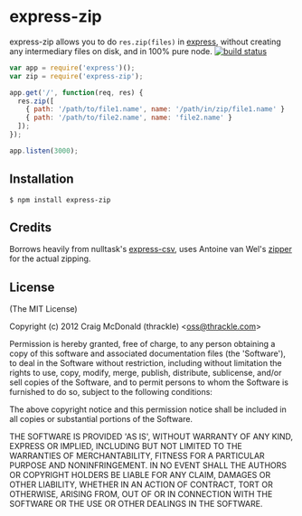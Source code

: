 # express-zip

express-zip allows you to do `res.zip(files)` in [express](http://expressjs.com/), without creating any intermediary files on disk, and in 100% pure node. [![build status](https://secure.travis-ci.org/thrackle/express-zip.png)](http://travis-ci.org/thrackle/express-zip)

```js
var app = require('express')();
var zip = require('express-zip');

app.get('/', function(req, res) {
  res.zip([
    { path: '/path/to/file1.name', name: '/path/in/zip/file1.name' }
    { path: '/path/to/file2.name', name: 'file2.name' }
  ]);
});

app.listen(3000);
```

## Installation

    $ npm install express-zip

## Credits

Borrows heavily from nulltask's [express-csv](https://github.com/nulltask/express-csv), uses
Antoine van Wel's [zipper](https://github.com/wellawaretech/node-zipstream) for the actual zipping.

## License

(The MIT License)

Copyright (c) 2012 Craig McDonald (thrackle) &lt;oss@thrackle.com&gt;

Permission is hereby granted, free of charge, to any person obtaining
a copy of this software and associated documentation files (the
'Software'), to deal in the Software without restriction, including
without limitation the rights to use, copy, modify, merge, publish,
distribute, sublicense, and/or sell copies of the Software, and to
permit persons to whom the Software is furnished to do so, subject to
the following conditions:

The above copyright notice and this permission notice shall be
included in all copies or substantial portions of the Software.

THE SOFTWARE IS PROVIDED 'AS IS', WITHOUT WARRANTY OF ANY KIND,
EXPRESS OR IMPLIED, INCLUDING BUT NOT LIMITED TO THE WARRANTIES OF
MERCHANTABILITY, FITNESS FOR A PARTICULAR PURPOSE AND NONINFRINGEMENT.
IN NO EVENT SHALL THE AUTHORS OR COPYRIGHT HOLDERS BE LIABLE FOR ANY
CLAIM, DAMAGES OR OTHER LIABILITY, WHETHER IN AN ACTION OF CONTRACT,
TORT OR OTHERWISE, ARISING FROM, OUT OF OR IN CONNECTION WITH THE
SOFTWARE OR THE USE OR OTHER DEALINGS IN THE SOFTWARE.